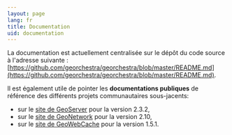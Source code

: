 ```yaml
---
layout: page
lang: fr
title: Documentation
uid: documentation
---
```


La documentation est actuellement centralisée sur le dépôt du code source à l'adresse suivante : [https://github.com/georchestra/georchestra/blob/master/README.md](https://github.com/georchestra/georchestra/blob/master/README.md).

Il est également utile de pointer les **documentations publiques** de référence des différents projets communautaires sous-jacents:

 * sur le [site de GeoServer](http://docs.geoserver.org/2.3.2/user/) pour la version 2.3.2,
 * sur le [site de GeoNetwork](http://geonetwork-opensource.org/manuals/2.10.3/fra/users/index.html) pour la version 2.10,
 * sur le [site de GeoWebCache](http://geowebcache.org/docs/1.5.1/) pour la version 1.5.1.
